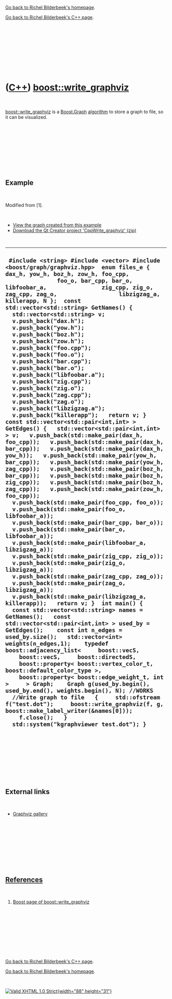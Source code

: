 [Go back to Richel Bilderbeek's homepage](index.htm).

[Go back to Richel Bilderbeek's C++ page](Cpp.htm).

 

 

 

 

 

([C++](Cpp.htm)) [boost::write\_graphviz](CppWrite_graphviz.htm)
================================================================

 

[boost::write\_graphviz](CppWrite_graphviz.htm) is a
[Boost.Graph](CppGraph.htm) [algorithm](CppAlgorithm.htm) to store a
graph to file, so it can be visualized.

 

 

 

 

 

Example
-------

 

Modified from \[1\].

 

-   [View the graph created from this example](CppWrite_graphviz.png)
-   [Download the Qt Creator project
    'CppWrite\_graphviz' (zip)](CppWrite_graphviz.zip)

 

  ---------------------------------------------------------------------------------------------------------------------------------------------------------------------------------------------------------------------------------------------------------------------------------------------------------------------------------------------------------------------------------------------------------------------------------------------------------------------------------------------------------------------------------------------------------------------------------------------------------------------------------------------------------------------------------------------------------------------------------------------------------------------------------------------------------------------------------------------------------------------------------------------------------------------------------------------------------------------------------------------------------------------------------------------------------------------------------------------------------------------------------------------------------------------------------------------------------------------------------------------------------------------------------------------------------------------------------------------------------------------------------------------------------------------------------------------------------------------------------------------------------------------------------------------------------------------------------------------------------------------------------------------------------------------------------------------------------------------------------------------------------------------------------------------------------------------------------------------------------------------------------------------------------------------------------------------------------------------------------------------------------------------------------------------------------------------------------------------------------------------------------------------------------------------------------------------------------------------------------------------------------------------------------------------------------------------------------------------------------------------------------------------------------------------------------------------------------------------------------------------------------------------------------------------------------------------------
  ` #include <string> #include <vector> #include <boost/graph/graphviz.hpp>  enum files_e { dax_h, yow_h, boz_h, zow_h, foo_cpp,                foo_o, bar_cpp, bar_o, libfoobar_a,                zig_cpp, zig_o, zag_cpp, zag_o,                  libzigzag_a, killerapp, N };  const std::vector<std::string> GetNames() {   std::vector<std::string> v;   v.push_back("dax.h");   v.push_back("yow.h");   v.push_back("boz.h");   v.push_back("zow.h");   v.push_back("foo.cpp");   v.push_back("foo.o");   v.push_back("bar.cpp");   v.push_back("bar.o");   v.push_back("libfoobar.a");   v.push_back("zig.cpp");   v.push_back("zig.o");   v.push_back("zag.cpp");   v.push_back("zag.o");   v.push_back("libzigzag.a");   v.push_back("killerapp");   return v; }  const std::vector<std::pair<int,int> > GetEdges() {   std::vector<std::pair<int,int> > v;   v.push_back(std::make_pair(dax_h, foo_cpp));   v.push_back(std::make_pair(dax_h, bar_cpp));   v.push_back(std::make_pair(dax_h, yow_h));   v.push_back(std::make_pair(yow_h, bar_cpp));   v.push_back(std::make_pair(yow_h, zag_cpp));   v.push_back(std::make_pair(boz_h, bar_cpp));   v.push_back(std::make_pair(boz_h, zig_cpp));   v.push_back(std::make_pair(boz_h, zag_cpp));   v.push_back(std::make_pair(zow_h, foo_cpp));   v.push_back(std::make_pair(foo_cpp, foo_o));   v.push_back(std::make_pair(foo_o, libfoobar_a));   v.push_back(std::make_pair(bar_cpp, bar_o));   v.push_back(std::make_pair(bar_o, libfoobar_a));   v.push_back(std::make_pair(libfoobar_a, libzigzag_a));   v.push_back(std::make_pair(zig_cpp, zig_o));   v.push_back(std::make_pair(zig_o, libzigzag_a));   v.push_back(std::make_pair(zag_cpp, zag_o));   v.push_back(std::make_pair(zag_o, libzigzag_a));   v.push_back(std::make_pair(libzigzag_a, killerapp));   return v; }  int main() {   const std::vector<std::string> names = GetNames();   const std::vector<std::pair<int,int> > used_by = GetEdges();    const int n_edges = used_by.size();   std::vector<int> weights(n_edges,1);    typedef boost::adjacency_list<     boost::vecS,     boost::vecS,     boost::directedS,     boost::property< boost::vertex_color_t, boost::default_color_type >,     boost::property< boost::edge_weight_t, int >     > Graph;    Graph g(used_by.begin(), used_by.end(), weights.begin(), N); //WORKS    //Write graph to file   {     std::ofstream f("test.dot");     boost::write_graphviz(f, g, boost::make_label_writer(&names[0]));     f.close();   }    std::system("kgraphviewer test.dot"); }`
  ---------------------------------------------------------------------------------------------------------------------------------------------------------------------------------------------------------------------------------------------------------------------------------------------------------------------------------------------------------------------------------------------------------------------------------------------------------------------------------------------------------------------------------------------------------------------------------------------------------------------------------------------------------------------------------------------------------------------------------------------------------------------------------------------------------------------------------------------------------------------------------------------------------------------------------------------------------------------------------------------------------------------------------------------------------------------------------------------------------------------------------------------------------------------------------------------------------------------------------------------------------------------------------------------------------------------------------------------------------------------------------------------------------------------------------------------------------------------------------------------------------------------------------------------------------------------------------------------------------------------------------------------------------------------------------------------------------------------------------------------------------------------------------------------------------------------------------------------------------------------------------------------------------------------------------------------------------------------------------------------------------------------------------------------------------------------------------------------------------------------------------------------------------------------------------------------------------------------------------------------------------------------------------------------------------------------------------------------------------------------------------------------------------------------------------------------------------------------------------------------------------------------------------------------------------------------------

 

 

 

 

 

External links
--------------

 

-   [Graphviz gallery](http://www.graphviz.org/Gallery.php)

 

 

 

 

 

[References](CppReferences.htm)
-------------------------------

 

1.  [Boost page of
    boost::write\_graphviz](http://www.boost.org/doc/libs/1_44_0/libs/graph/doc/write-graphviz.html)

 

 

 

 

 

[Go back to Richel Bilderbeek's C++ page](Cpp.htm).

[Go back to Richel Bilderbeek's homepage](index.htm).

 

[![Valid XHTML 1.0 Strict](valid-xhtml10.png){width="88"
height="31"}](http://validator.w3.org/check?uri=referer)
